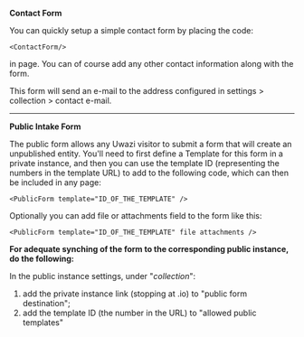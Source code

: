 **Contact Form**

You can quickly setup a simple contact form by placing the code:
```
<ContactForm/>
```

in page. You can of course add any other contact information along with the form.

This form will send an e-mail to the address configured in settings > collection > contact e-mail.

***
**Public Intake Form**

The public form allows any Uwazi visitor to submit a form that will create an unpublished entity. You'll need to first define a Template for this form in a private instance, and then you can use the template ID (representing the numbers in the template URL) to add to the following code, which can then be included in any page: 

`<PublicForm template="ID_OF_THE_TEMPLATE" />`

Optionally you can add file or attachments field to the form like this:

`<PublicForm template="ID_OF_THE_TEMPLATE" file attachments />`

**For adequate synching of the form to the corresponding public instance, do the following:**

In the public instance settings, under "_collection_":
1. add the private instance link (stopping at .io) to "public form destination";
2. add the template ID (the number in the URL) to "allowed public templates"

